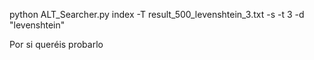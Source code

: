 python ALT_Searcher.py index -T result_500_levenshtein_3.txt -s -t 3 -d "levenshtein"

Por si queréis probarlo